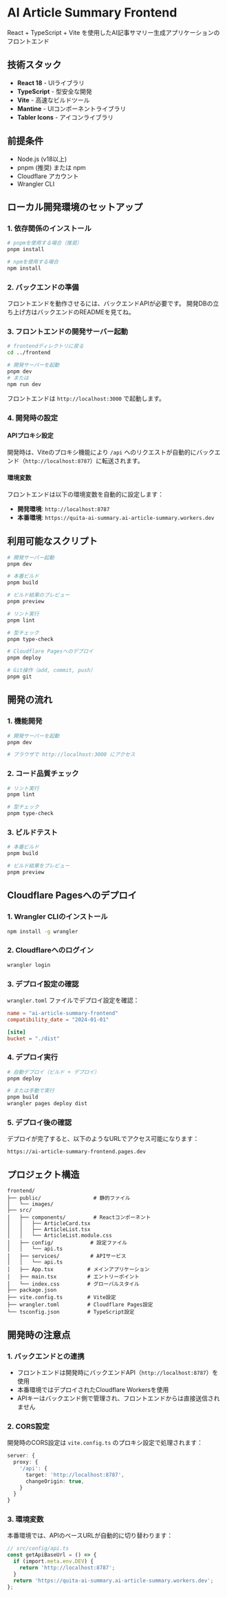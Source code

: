 # AI Article Summary Frontend

React + TypeScript + Vite を使用したAI記事サマリー生成アプリケーションのフロントエンド

## 技術スタック

- **React 18** - UIライブラリ
- **TypeScript** - 型安全な開発
- **Vite** - 高速なビルドツール
- **Mantine** - UIコンポーネントライブラリ
- **Tabler Icons** - アイコンライブラリ

## 前提条件

- Node.js (v18以上)
- pnpm (推奨) または npm
- Cloudflare アカウント
- Wrangler CLI

## ローカル開発環境のセットアップ

### 1. 依存関係のインストール

```bash
# pnpmを使用する場合（推奨）
pnpm install

# npmを使用する場合
npm install
```

### 2. バックエンドの準備

フロントエンドを動作させるには、バックエンドAPIが必要です。
開発DBの立ち上げ方はバックエンドのREADMEを見てね。

### 3. フロントエンドの開発サーバー起動

```bash
# frontendディレクトリに戻る
cd ../frontend

# 開発サーバーを起動
pnpm dev
# または
npm run dev
```

フロントエンドは `http://localhost:3000` で起動します。

### 4. 開発時の設定

#### APIプロキシ設定

開発時は、Viteのプロキシ機能により `/api` へのリクエストが自動的にバックエンド（`http://localhost:8787`）に転送されます。

#### 環境変数

フロントエンドは以下の環境変数を自動的に設定します：

- **開発環境**: `http://localhost:8787`
- **本番環境**: `https://quita-ai-summary.ai-article-summary.workers.dev`

## 利用可能なスクリプト

```bash
# 開発サーバー起動
pnpm dev

# 本番ビルド
pnpm build

# ビルド結果のプレビュー
pnpm preview

# リント実行
pnpm lint

# 型チェック
pnpm type-check

# Cloudflare Pagesへのデプロイ
pnpm deploy

# Git操作（add, commit, push）
pnpm git
```

## 開発の流れ

### 1. 機能開発

```bash
# 開発サーバーを起動
pnpm dev

# ブラウザで http://localhost:3000 にアクセス
```

### 2. コード品質チェック

```bash
# リント実行
pnpm lint

# 型チェック
pnpm type-check
```

### 3. ビルドテスト

```bash
# 本番ビルド
pnpm build

# ビルド結果をプレビュー
pnpm preview
```

## Cloudflare Pagesへのデプロイ

### 1. Wrangler CLIのインストール

```bash
npm install -g wrangler
```

### 2. Cloudflareへのログイン

```bash
wrangler login
```

### 3. デプロイ設定の確認

`wrangler.toml` ファイルでデプロイ設定を確認：

```toml
name = "ai-article-summary-frontend"
compatibility_date = "2024-01-01"

[site]
bucket = "./dist"
```

### 4. デプロイ実行

```bash
# 自動デプロイ（ビルド + デプロイ）
pnpm deploy

# または手動で実行
pnpm build
wrangler pages deploy dist
```

### 5. デプロイ後の確認

デプロイが完了すると、以下のようなURLでアクセス可能になります：

```
https://ai-article-summary-frontend.pages.dev
```

## プロジェクト構造

```
frontend/
├── public/                 # 静的ファイル
│   └── images/
├── src/
│   ├── components/         # Reactコンポーネント
│   │   ├── ArticleCard.tsx
│   │   ├── ArticleList.tsx
│   │   └── ArticleList.module.css
│   ├── config/            # 設定ファイル
│   │   └── api.ts
│   ├── services/          # APIサービス
│   │   └── api.ts
│   ├── App.tsx           # メインアプリケーション
│   ├── main.tsx          # エントリーポイント
│   └── index.css         # グローバルスタイル
├── package.json
├── vite.config.ts        # Vite設定
├── wrangler.toml         # Cloudflare Pages設定
└── tsconfig.json         # TypeScript設定
```

## 開発時の注意点

### 1. バックエンドとの連携

- フロントエンドは開発時にバックエンドAPI（`http://localhost:8787`）を使用
- 本番環境ではデプロイされたCloudflare Workersを使用
- APIキーはバックエンド側で管理され、フロントエンドからは直接送信されません

### 2. CORS設定

開発時のCORS設定は `vite.config.ts` のプロキシ設定で処理されます：

```typescript
server: {
  proxy: {
    '/api': {
      target: 'http://localhost:8787',
      changeOrigin: true,
    }
  }
}
```

### 3. 環境変数

本番環境では、APIのベースURLが自動的に切り替わります：

```typescript
// src/config/api.ts
const getApiBaseUrl = () => {
  if (import.meta.env.DEV) {
    return 'http://localhost:8787';
  }
  return 'https://quita-ai-summary.ai-article-summary.workers.dev';
};
```
